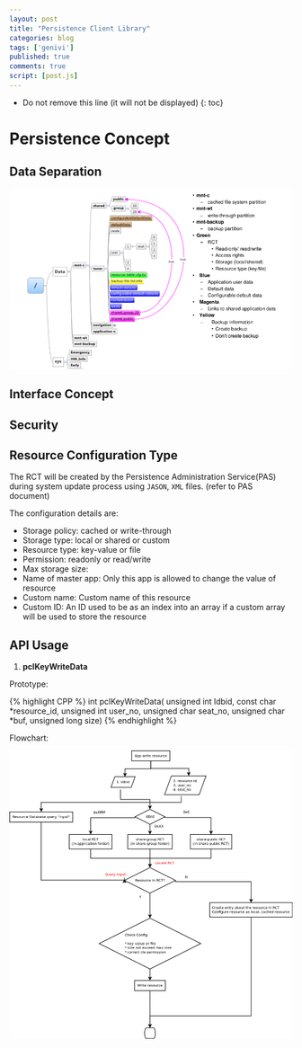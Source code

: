```yaml
---
layout: post
title: "Persistence Client Library"
categories: blog
tags: ['genivi']
published: true
comments: true 
script: [post.js]
---
```


* Do not remove this line (it will not be displayed)
{: toc}

# Persistence Concept

## Data Separation

![file system details](/assets/img/genivi/pcl/fs.png)

## Interface Concept

## Security

## Resource Configuration Type

The RCT will be created by the Persistence Administration Service(PAS) during system update process using `JASON`, `XML` files. (refer to PAS document)

The configuration details are:

* Storage policy:         cached or write-through
* Storage type:           local or shared or custom
* Resource type:          key-value or file
* Permission:             readonly or read/write
* Max storage size: 
* Name of master app:     Only this app is allowed to change the value of resource
* Custom name:            Custom name of this resource
* Custom ID:              An ID used to be as an index into an array if a custom array will be used to store the resource

## API Usage

1. __pclKeyWriteData__

Prototype:

{% highlight CPP %}
int pclKeyWriteData(
    unsigned int ldbid,
    const char *resource_id,
    unsigned int user_no,
    unsigned char seat_no,
    unsigned char *buf,
    unsigned long size)
{% endhighlight %}

Flowchart:

![write resource](/assets/img/genivi/pcl/WriteResource.png)


